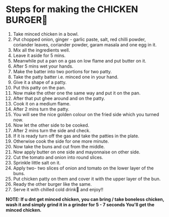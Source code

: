 # Steps for making the CHICKEN BURGER🍔

1. Take minced chicken in a bowl.
2. Put chopped onion, ginger - garlic paste, salt, red chilli powder, coriander leaves, coriander powder, garam masala and one egg in it.
3. Mix all the ingredients well.
4. Leave it aside for 5 mins.
5. Meanwhile put a pan on a gas on low flame and put butter on it.
6. After 5 mins wet your hands.
7. Make the batter into two portions for two patty.
8. Take the patty batter i.e. minced one in your hand.
9. Give it a shape of a patty.
10. Put this patty on the pan.
11. Now make the other one the same way and put it on the pan.
12. After that put ghee around and on the patty.
13. Cook it on a medium flame.
14. After 2 mins turn the patty.
15. You will see the nice golden colour on the fried side which you turned now.
16. Now let the other side to be cooked.
17. After 2 mins turn the side and check.
18. If it is ready turn off the gas and take the patties in the plate.
19. Otherwise cook the side for one more minute.
20. Now take the buns and cut from the middle.
21. Now apply butter on one side and mayonnaise on other side.
22. Cut the tomato and onion into round slices.
23. Sprinkle little salt on it.
24. Apply two- two slices of onion and tomato on the lower layer of the buns.
25. Put chicken patty on them and cover it with the upper layer of the bun.
26. Ready the other burger like the same.
27. Serve it with chilled cold drink🥂 and enjoy!!

**NOTE: If u dnt get minced chicken, you can bring / take boneless chicken, wash it and simply grind it in a grinder for 5 - 7 seconds You'll get the minced chicken.**
